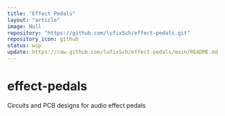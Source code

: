 ```yaml
---
title: "Effect Pedals"
layout: "article"
image: Null
repository: "https://github.com/lufixSch/effect-pedals.git"
repository_icon: github
status: wip
update: https://raw.github.com/lufixSch/effect-pedals/main/README.md
---
```


# effect-pedals
Circuits and PCB designs for audio effect pedals
